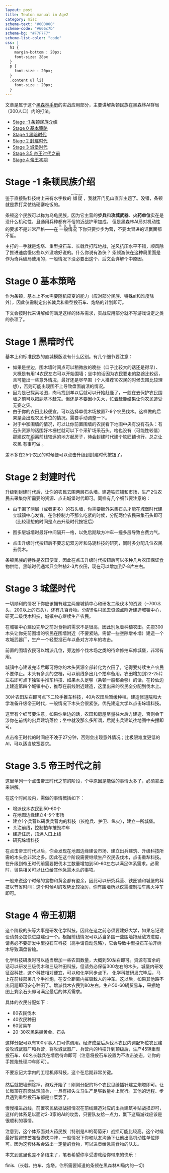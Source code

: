 ```yaml
---
layout: post
title: Teuton manual in Age2
category: misc
scheme-text: "#000000"
scheme-code: "#666c7b"
scheme-bg: "#F7F7F7"
scheme-list-color: "code"
css: |
  h1 {
    margin-bottom : 20px;
    font-size: 28px
  }
  p {
    font-size : 20px;
  }
  .content ul li{
    font-size : 20px;
  }
---
```


文章是属于这个[黑森林手册](https://slieno.xyz/BF-manual.html)的实战应用部分，主要讲解条顿民族在黑森林AI群局（300人口）内的打法。

- [Stage -1 条顿民族介绍](#stage--1-条顿民族介绍)
- [Stage 0 基本策略](#stage-0-基本策略)
- [Stage 1 黑暗时代](#stage-1-黑暗时代)
- [Stage 2 封建时代](#stage-2-封建时代)
- [Stage 3 城堡时代](#stage-3-城堡时代)
- [Stage 3.5 帝王时代之前](#stage-35-帝王时代之前)
- [Stage 4 帝王初期](#stage-4-帝王初期)

# Stage -1 条顿民族介绍
鉴于直接贴科技树上来有水字数的<ruby>
嫌疑<rt>wo lan gou</rt>
</ruby>，我就开门见山直奔主题了。没错，条顿就是靠打呆仗结硬寨吃饭的。

条顿这个民族可以称为乌龟民族，因为它主营的**步兵**和**攻城武器**、**火药单位**实在是没什么机动性，且通用兵种都有不俗的近战护甲加成。
但是黑森林AI局对机动性的要求不是非常严格——在<ruby>
一般情况<rt>队友靠谱</rt>
</ruby>下你只要步步为营，不要太冒进的话赢面都不低。

主打的一手就是炮塔、重型投石车、长戟兵打阵地战，逆风抗压水平不错，顺风除了推进速度慢亿些以外没啥好说的。什么你说有游侠？
条顿游侠在这种局里面是作为奇兵破局使用的，一般情况下没必要出这个、后文会详解个中原因。

# Stage 0 基本策略

作为条顿，基本上不太需要随机应变的能力（应对部分民族、特殊ai和难度除外），因此仅需制定出长戟兵和重型投石车、炮塔的计划即可。

下文会按时代来讲解如何满足这样的体系需求，实战应用部分就不写游戏设定之类的杂项了。

# Stage 1 黑暗时代

基本上和标准民族的直城模版没有什么区别。有几个细节要注意：

- 如果是坐边，围木墙时间点可以稍微放的晚些（口子比较大的话还是得早）、大概是有用14农民左右可以开始围墙；坐中的话因为农民要走的路途比较远，且可能出一些意外情况，最好还是尽早围（个人推荐10农民的时候去围比较理想），否则可能出现围不上导致盘面崩溃的情况。
- 因为是已探索地图，肉马找到羊以后就可以开始赶鹿了，一般在去保护农民围墙之前可以把鹿基本赶完。但还是不要因小失大，忙着赶鹿结果让你农民遭受无妄之灾。
- 由于你的农田比较便宜，可以选择单伐木场放置7-8个农民伐木。这样做的后果是会出现农民卡位的情况。需要手动调整一下。
- 对于中家围墙的情况，可以让你前置围墙的农民看下地图中央有没有石头：有石头资源的话围好木栅栏就可以下个采矿场采石头。啥也没有（可能性较低）那建议在距离前线较远的地方起房子，待会封建时代建个铁匠铺也行，总之让农民<ruby>
有事可做<rt>996</rt>
</ruby>。

差不多在25个农民的时候便可以点击升级到封建时代按钮了。


# Stage 2 封建时代

升级到封建时代后，让你的农民去围两层石头墙。建造铁匠铺和市场，生产2位农民去采集你所需要的资源、点击城堡时代即可。同样有几个细节要注意的：

- 由于围了两层（或者更多）的石头墙，你需要额外采集石头才能在城堡时代建立城镇中心发育。在你控制力不那么吃紧的时候，分配两位农民采集石头即可（比较理想的时间是点击升级时代按钮后）

- 围多层城墙时最好中间隔开一格，以免后期敌方冲车一撞多层导致白费力气。

- 点击升级时代按钮后不要忘记双刃斧和马轭科技的研究，同时多分配几位农民去伐木。

条顿民族的特性是农田便宜，因此在点击升级时代按钮后可以多种几片农田保证食物供给。黑暗时代通常只会种植2-3片农田，现在可以增加到7-8片左右。

# Stage 3 城堡时代

一切顺利的情况下你应该拥有建立两座城镇中心和研发二级伐木的资源（~700木头，200以上的石头），还有几百食物。分配6名村民去资源点附近建造城镇中心，研究二级伐木科技，城镇中心继续生产农民。

在城镇中心建设完毕之前对食物的需求不是很高，因此别急着种植农田。先攒300木头让你先前围墙的农民在围墙附近（不要紧贴，需留一些空隙增补墙）建造一个攻城武器厂，生产一个轻型投石车以备对方冲车的攻击。

前置的围墙农民可以增派几位，旁边修个伐木场之类的待命修拍车修城堡，非常有用。

城镇中心建设完毕后即可将你的木头资源全部转化为农田了，记得要持续生产农民不要停止。木头有多余的空档，可以前线多出几个拍车备用。农田增加到22-25片左右即可点下独轮手推车科技、如果木头足够（条顿一般都会够）的话，在铃仙边上建造第四个城镇中心，推荐在前线附近建造，这里出来的农民全分配到伐木上。

30片农田左右即可点下二轮手推车科技，40片农田后暂缓种植。建造修道院和大学准备升级帝王时代，一般情况下木头会很紧张，优先建造大学以点击垛墙科技。

这里有个细节要注意，如果你坐边的话，农田和房屋尽量往大后方建造、否则会干涉你在前线的出兵建筑落位；坐中就没那么多所谓，后期出兵建筑往地图中央摆即可。

点击帝王时代的时间应不晚于27分钟，否则会出现意外情况；比极限难度更低的AI，可以适当放宽要求。

# Stage 3.5 帝王时代之前

这里单列一个点击帝王时代之前的阶段，个中原因是能做的事情太多了，必须拿出来讲解。

在这个时间段内，需做的事情概括如下：

- 增派伐木农民到50-60个
- 在地图边缘建立4-5个市场
- 建立1个兵营以研发兵营内的科技（长枪兵、护卫、纵火），建立一所城堡。
- 关注前线，控制拍车摧毁冲车
- 建造住房，顶满人口上线
- 研究垛墙科技

在点击帝王时代以后，你会发现在地图边缘建设市场、建立出兵建筑、升级科技所需的木头会非常之多。因此在这个阶段需要继续生产农民去伐木，点击重犁科技。在升级到帝王时代前需要把伐木工数量增加到50-60左右以满足体系需求。必需时，贸易相关可以让位给其他急需木头的事项。

一般来说这个时候的食物和黄金都有盈余，因此可以研究兵营、铁匠铺和城堡的科技以节省时间；这个时候AI的攻势比较凌厉，你有围墙所以仅需控制拍车集火冲车即可。

# Stage 4 帝王初期

这个阶段的头等大事是研发化学科技。因此在这之前必须要建好大学，如果忘记建设请务必加快进度建设一个。根据前线情况可以适当多围一些围墙拖延敌方进度，请务必不要研发中型投石车科技（高手请自动忽略），它会导致中型投石车拍开树木导致满盘皆输。

化学科技研发时可以适当增加一些农田数量，大概到50左右即可。资源有富余的话可以研发三级伐木和三级种田科技，但请务必保留300左右的木头。城堡内研发征召科技，这个科技相对便宜，可以和化学同步点下。
化学科技研发完毕后，马上在前线部署几个手推炮，在安全距离内摧毁敌人的冲车。这以后，如果其他路不出问题即可安心种田了。增派伐木农民到80左右，生产50-60辆贸易车，采掘地图上剩余石头即可满足最后的体系需求。

具体的农民分配如下：

- 80农民伐木
- 40农民种田
- 60贸易车
- 20-30农民采掘黄金、石头

这样分配可以有100军事人口可供调用。经济成型后从伐木农民内调配15位农民建设攻城武器厂和兵营，将攻城武器厂、兵营内的科技升到顶级后，生产45辆重型投石车、60名长戟兵在墙后待命即可（注意将投石车设置为不攻击姿态，让你的手推炮处理冲车即可）。

不要忘记大学内的工程机师科技，这个在后期非常关键。

然后就把墙<ruby>删除<rt>delte</rt></ruby>掉，游戏开始了！刚刚分配的15个农民见缝插针建立炮塔即可。让长戟顶在前面处理骑兵，一旦有损失立马生产足够数量补上就行。其他的远程、步兵遇到重型投石车都是韭菜罢了。

慢慢推进战线，前置农民依据战损情况在前线建造对应的出兵建筑补贴战损即可，这样的体系足以面对2-3家的AI的攻势，只要队友给一点力，赢下这局游戏应该是很顺利的事情。

注意到，这个体系面对火药民族（特别是AI的葡萄牙）战损可能比较高。这个时候最好暂避锋芒准备游侠冲阵，一般情况下你和队友沟通下让他出高机动性单位即可。因为这套体系会溢出一定量的食物，可以进贡给急需食物的队友。

本文到这里也差不多结束了，笔者希望你享受游戏给你带来的快乐！

finis.（长戟、拍车、炮塔。你所需要知道的条顿在黑森林AI局内的一切）